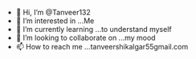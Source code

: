 - 👋 Hi, I’m @Tanveer132
- 👀 I’m interested in ...Me
- 🌱 I’m currently learning ...to understand myself
- 💞️ I’m looking to collaborate on ...my mood
- 📫 How to reach me ...tanveershikalgar55gmail.com

<!---
Tanveer132/Tanveer132 is a ✨ special ✨ repository because its `README.md` (this file) appears on your GitHub profile.
You can click the Preview link to take a look at your changes.
--->
